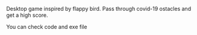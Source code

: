 Desktop game inspired by flappy bird. Pass through covid-19 ostacles and get a high score.

You can check code and exe file 

<!---
blackcoffeenism/blackcoffeenism is a ✨ special ✨ repository because its `README.md` (this file) appears on your GitHub profile.
You can click the Preview link to take a look at your changes.
--->
